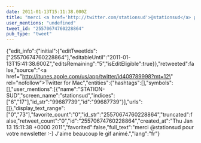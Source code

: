```yaml
---
date: 2011-01-13T15:11:38.000Z
title: "merci <a href='http://twitter.com/stationsud'>@stationsud</a> pour votre newsletter :-) J'aime beaucoup le gif animé.″"
user_mentions: "undefined"
tweet_id: "25570674760228864"
pub_type: "tweet"
---
```

{"edit_info":{"initial":{"editTweetIds":["25570674760228864"],"editableUntil":"2011-01-13T15:41:38.600Z","editsRemaining":"5","isEditEligible":true}},"retweeted":false,"source":"<a href=\"http://itunes.apple.com/us/app/twitter/id409789998?mt=12\" rel=\"nofollow\">Twitter for Mac</a>","entities":{"hashtags":[],"symbols":[],"user_mentions":[{"name":"STATION-SUD","screen_name":"stationsud","indices":["6","17"],"id_str":"99687739","id":"99687739"}],"urls":[]},"display_text_range":["0","73"],"favorite_count":"0","id_str":"25570674760228864","truncated":false,"retweet_count":"0","id":"25570674760228864","created_at":"Thu Jan 13 15:11:38 +0000 2011","favorited":false,"full_text":"merci @stationsud pour votre newsletter :-) J'aime beaucoup le gif animé.","lang":"fr"}
